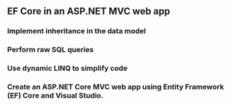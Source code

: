 ## EF Core in an ASP.NET MVC web app

### Implement inheritance in the data model
### Perform raw SQL queries
### Use dynamic LINQ to simplify code

### Create an ASP.NET Core MVC web app using Entity Framework (EF) Core and Visual Studio.